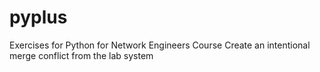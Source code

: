 # pyplus
Exercises for Python for Network Engineers Course
Create an intentional merge conflict from the lab system
